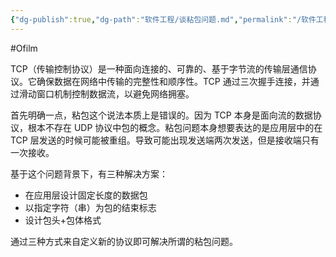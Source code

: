 ```yaml
---
{"dg-publish":true,"dg-path":"软件工程/谈粘包问题.md","permalink":"/软件工程/谈粘包问题/","created":"2022-07-20T15:41:49.000+08:00","updated":"2025-03-21T14:14:05.000+08:00"}
---
```


#Ofilm

TCP（传输控制协议）是一种面向连接的、可靠的、基于字节流的传输层通信协议。它确保数据在网络中传输的完整性和顺序性。TCP 通过三次握手连接，并通过滑动窗口机制控制数据流，以避免网络拥塞。

首先明确一点，粘包这个说法本质上是错误的。因为 TCP 本身是面向流的数据协议，根本不存在 UDP 协议中包的概念。粘包问题本身想要表达的是应用层中的在 TCP 层发送的时候可能被重组。导致可能出现发送端两次发送，但是接收端只有一次接收。

基于这个问题背景下，有三种解决方案：

- 在应用层设计固定长度的数据包
- 以指定字符（串）为包的结束标志
- 设计包头+包体格式

通过三种方式来自定义新的协议即可解决所谓的粘包问题。
